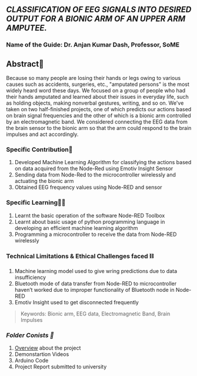 ## *CLASSIFICATION OF EEG SIGNALS INTO DESIRED OUTPUT FOR A BIONIC ARM OF AN UPPER ARM AMPUTEE.*
### **Name of the Guide**: Dr. Anjan Kumar Dash, Professor, SoME



## **Abstract📃**
Because so many people are losing their hands or legs owing to various causes such as accidents, surgeries, etc., "amputated persons" is the most widely heard word these days. We focused on a group of people who had their hands amputated and learned about their issues in everyday life, such as holding objects, making nonverbal gestures, writing, and so on. We've taken on two half-finished projects, one of which predicts our actions based on brain signal frequencies and the other of which is a bionic arm controlled by an electromagnetic band. We considered connecting the EEG data from the brain sensor to the bionic arm so that the arm could respond to the brain impulses and act accordingly.

### **Specific Contribution💪**

1. Developed Machine Learning Algorithm for classifying the actions based on data acquired from the Node-Red using Emotiv Insight Sensor
2. Sending data from Node-Red to the microcontroller wirelessly and actuating the bionic arm
3. Obtained EEG frequency values using Node-RED and sensor

### **Specific Learning👨‍🎓**
1. Learnt the basic operation of the software Node-RED Toolbox
2. Learnt about basic usage of python programming language in developing an efficient machine learning algorithm
3. Programming a microcontroller to receive the data from Node-RED wirelessly

### **Technical Limitations & Ethical Challenges faced ⛓**
1. Machine learning model used to give wring predictions due to data insufficiency
2. Bluetooth mode of data transfer from Node-RED to microcontroller haven’t worked due to improper functionality of Bluetooth node in Node-RED
3. Emotiv Insight used to get disconnected frequently
>Keywords: Bionic arm, EEG data, Electromagnetic Band, Brain Impulses

### *Folder Conists 📁*
1) [Overview](https://github.com/ravitejaeegalapati/Ravi_Projects/tree/main/Brain_Controlled_Bionic_Arm) about the project
2) Demonstartion Videos 
3) Arduino Code
4) Project Report submitted to university
